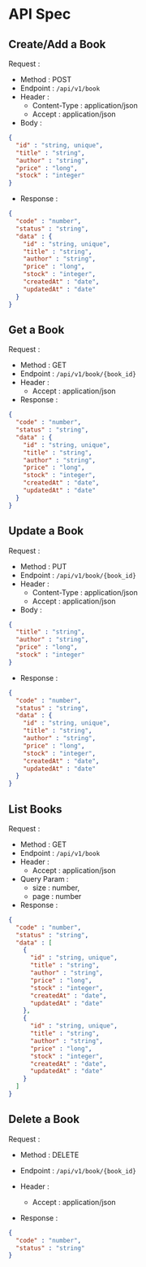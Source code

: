 # API Spec


## Create/Add a Book

Request : 
- Method : POST
- Endpoint : `/api/v1/book`
- Header : 
    - Content-Type : application/json
    - Accept : application/json
- Body : 
```json
{
  "id" : "string, unique",
  "title" : "string",
  "author" : "string",
  "price" : "long",
  "stock" : "integer"
}
```
- Response : 
```json
{
  "code" : "number",
  "status" : "string",
  "data" : {
    "id" : "string, unique",
    "title" : "string",
    "author" : "string",
    "price" : "long",
    "stock" : "integer",
    "createdAt" : "date",
    "updatedAt" : "date"
  }
}
```


## Get a Book

Request :
- Method : GET
- Endpoint : `/api/v1/book/{book_id}`
- Header :
    - Accept : application/json
- Response :
```json
{
  "code" : "number",
  "status" : "string",
  "data" : {
    "id" : "string, unique",
    "title" : "string",
    "author" : "string",
    "price" : "long",
    "stock" : "integer",
    "createdAt" : "date",
    "updatedAt" : "date"
  }
}
```


## Update a Book

Request :
- Method : PUT
- Endpoint : `/api/v1/book/{book_id}`
- Header :
    - Content-Type : application/json
    - Accept : application/json
- Body :
```json
{
  "title" : "string",
  "author" : "string",
  "price" : "long",
  "stock" : "integer"
}
```
- Response :
```json
{
  "code" : "number",
  "status" : "string",
  "data" : {
    "id" : "string, unique",
    "title" : "string",
    "author" : "string",
    "price" : "long",
    "stock" : "integer",
    "createdAt" : "date",
    "updatedAt" : "date"
  }
}
```


## List Books

Request :
- Method : GET
- Endpoint : `/api/v1/book`
- Header :
    - Accept : application/json
- Query Param : 
    - size : number,
    - page : number
- Response :
```json
{
  "code" : "number",
  "status" : "string",
  "data" : [
    {
      "id" : "string, unique",
      "title" : "string",
      "author" : "string",
      "price" : "long",
      "stock" : "integer",
      "createdAt" : "date",
      "updatedAt" : "date"
    },
    {
      "id" : "string, unique",
      "title" : "string",
      "author" : "string",
      "price" : "long",
      "stock" : "integer",
      "createdAt" : "date",
      "updatedAt" : "date"
    }
  ]
}
```


## Delete a Book

Request :
- Method : DELETE
- Endpoint : `/api/v1/book/{book_id}`
- Header :
    - Accept : application/json

- Response :
```json
{
  "code" : "number",
  "status" : "string"
}
```
